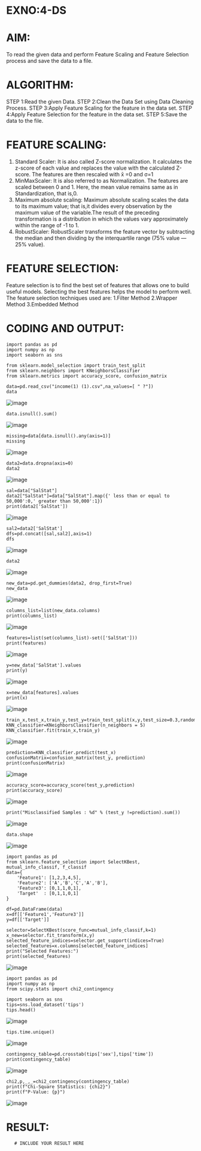 # EXNO:4-DS
# AIM:
To read the given data and perform Feature Scaling and Feature Selection process and save the
data to a file.

# ALGORITHM:
STEP 1:Read the given Data.
STEP 2:Clean the Data Set using Data Cleaning Process.
STEP 3:Apply Feature Scaling for the feature in the data set.
STEP 4:Apply Feature Selection for the feature in the data set.
STEP 5:Save the data to the file.

# FEATURE SCALING:
1. Standard Scaler: It is also called Z-score normalization. It calculates the z-score of each value and replaces the value with the calculated Z-score. The features are then rescaled with x̄ =0 and σ=1
2. MinMaxScaler: It is also referred to as Normalization. The features are scaled between 0 and 1. Here, the mean value remains same as in Standardization, that is,0.
3. Maximum absolute scaling: Maximum absolute scaling scales the data to its maximum value; that is,it divides every observation by the maximum value of the variable.The result of the preceding transformation is a distribution in which the values vary approximately within the range of -1 to 1.
4. RobustScaler: RobustScaler transforms the feature vector by subtracting the median and then dividing by the interquartile range (75% value — 25% value).

# FEATURE SELECTION:
Feature selection is to find the best set of features that allows one to build useful models. Selecting the best features helps the model to perform well.
The feature selection techniques used are:
1.Filter Method
2.Wrapper Method
3.Embedded Method

# CODING AND OUTPUT:

```
import pandas as pd
import numpy as np
import seaborn as sns

from sklearn.model_selection import train_test_split
from sklearn.neighbors import KNeighborsClassifier
from sklearn.metrics import accuracy_score, confusion_matrix

data=pd.read_csv("income(1) (1).csv",na_values=[ " ?"])
data
```
![image](https://github.com/DHINESH-SEC/EXNO-4-DS/assets/118708032/fbb1b7d7-c7db-46cd-ba49-4a20261f49e5)
```
data.isnull().sum()
```
![image](https://github.com/DHINESH-SEC/EXNO-4-DS/assets/118708032/a5db7246-53eb-43a3-8cd8-e8327a1ca968)
```
missing=data[data.isnull().any(axis=1)]
missing
```
![image](https://github.com/DHINESH-SEC/EXNO-4-DS/assets/118708032/b99a2a4e-7e36-4b2c-8735-fe0a77a87f25)
```
data2=data.dropna(axis=0)
data2
```
![image](https://github.com/DHINESH-SEC/EXNO-4-DS/assets/118708032/e1cea5a6-83c5-442c-be6b-3f62a06ec55f)
```
sal=data["SalStat"]
data2["SalStat"]=data["SalStat"].map({' less than or equal to 50,000':0,' greater than 50,000':1})
print(data2['SalStat'])
```
![image](https://github.com/DHINESH-SEC/EXNO-4-DS/assets/118708032/d2ce0d6a-ebdd-40f0-87be-068a64367488)
```
sal2=data2['SalStat']
dfs=pd.concat([sal,sal2],axis=1)
dfs
```
![image](https://github.com/DHINESH-SEC/EXNO-4-DS/assets/118708032/bd59b814-4eaa-4f6f-9393-8beaa5bcf5cf)
```
data2
```
![image](https://github.com/DHINESH-SEC/EXNO-4-DS/assets/118708032/74751cdd-090e-42f2-a7a0-ecd01b039a11)
```
new_data=pd.get_dummies(data2, drop_first=True)
new_data
```
![image](https://github.com/DHINESH-SEC/EXNO-4-DS/assets/118708032/7629d94b-5096-4913-be8b-10059e864049)
```
columns_list=list(new_data.columns)
print(columns_list)
```
![image](https://github.com/DHINESH-SEC/EXNO-4-DS/assets/118708032/6c699569-3af2-4e5f-9504-98a8abcfa904)
```
features=list(set(columns_list)-set(['SalStat']))
print(features)
```
![image](https://github.com/DHINESH-SEC/EXNO-4-DS/assets/118708032/30e4406b-3f11-4e51-8da7-28b4d1cc027d)
```
y=new_data['SalStat'].values
print(y)
```
![image](https://github.com/DHINESH-SEC/EXNO-4-DS/assets/118708032/2bb82a1f-5f8d-40c3-86d0-03d9da50f9fb)
```
x=new_data[features].values
print(x)
```
![image](https://github.com/DHINESH-SEC/EXNO-4-DS/assets/118708032/3eaaacfb-5fcb-48eb-8227-f79987d4d247)
```
train_x,test_x,train_y,test_y=train_test_split(x,y,test_size=0.3,random_state=0)
KNN_classifier=KNeighborsClassifier(n_neighbors = 5)
KNN_classifier.fit(train_x,train_y)
```
![image](https://github.com/DHINESH-SEC/EXNO-4-DS/assets/118708032/fb74640e-d4ae-4dfe-9591-6edeb9fa0eb3)
```
prediction=KNN_classifier.predict(test_x)
confusionMatrix=confusion_matrix(test_y, prediction)
print(confusionMatrix)
```
![image](https://github.com/DHINESH-SEC/EXNO-4-DS/assets/118708032/c7f855e0-2a43-48a8-9152-d59faae74edf)
```
accuracy_score=accuracy_score(test_y,prediction)
print(accuracy_score)
```
![image](https://github.com/DHINESH-SEC/EXNO-4-DS/assets/118708032/b6985774-62cb-4999-8150-105c4ee04b60)
```
print("Misclassified Samples : %d" % (test_y !=prediction).sum())
```
![image](https://github.com/DHINESH-SEC/EXNO-4-DS/assets/118708032/ac660e31-0c5c-4905-aee5-672af6010f3b)
```
data.shape
```
![image](https://github.com/DHINESH-SEC/EXNO-4-DS/assets/118708032/7ff45d15-3ab3-4d7e-b08a-077bd89f19ea)
```
import pandas as pd
from sklearn.feature_selection import SelectKBest, mutual_info_classif, f_classif
data={
    'Feature1': [1,2,3,4,5],
    'Feature2': ['A','B','C','A','B'],
    'Feature3': [0,1,1,0,1],
    'Target'  : [0,1,1,0,1]
}

df=pd.DataFrame(data)
x=df[['Feature1','Feature3']]
y=df[['Target']]

selector=SelectKBest(score_func=mutual_info_classif,k=1)
x_new=selector.fit_transform(x,y)
selected_feature_indices=selector.get_support(indices=True)
selected_features=x.columns[selected_feature_indices]
print("Selected Features:")
print(selected_features)
```
![image](https://github.com/DHINESH-SEC/EXNO-4-DS/assets/118708032/a0f6f2de-c4f8-4595-9564-ab49beaf05c3)
```
import pandas as pd
import numpy as np
from scipy.stats import chi2_contingency

import seaborn as sns
tips=sns.load_dataset('tips')
tips.head()
```
![image](https://github.com/DHINESH-SEC/EXNO-4-DS/assets/118708032/49d40277-a6da-48d2-af5d-a739414ccdb1)
```
tips.time.unique()
```
![image](https://github.com/DHINESH-SEC/EXNO-4-DS/assets/118708032/6f9c57d1-963b-404b-a871-3b4348d664c5)
```
contingency_table=pd.crosstab(tips['sex'],tips['time'])
print(contingency_table)
```
![image](https://github.com/DHINESH-SEC/EXNO-4-DS/assets/118708032/b87a6218-043e-4bb3-9488-d5c0da1b1864)
```
chi2,p,_,_=chi2_contingency(contingency_table)
print(f"Chi-Square Statistics: {chi2}")
print(f"P-Value: {p}")
```
![image](https://github.com/DHINESH-SEC/EXNO-4-DS/assets/118708032/5a678abd-2715-44ff-855a-8b1604c9cda4)

# RESULT:
       # INCLUDE YOUR RESULT HERE
